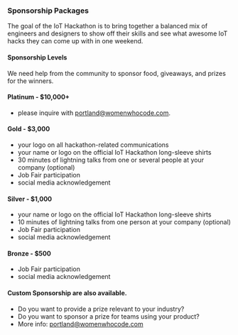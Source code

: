 ### Sponsorship Packages

The goal of the IoT Hackathon is to bring together a balanced mix of engineers and designers to show off their skills and see what awesome IoT hacks they can come up with in one weekend. 

#### Sponsorship Levels

We need help from the community to sponsor food, giveaways, and prizes for the winners.

#### Platinum - $10,000+ 

- please inquire with portland@womenwhocode.com.

#### Gold - $3,000

- your logo on all hackathon-related communications
- your name or logo on the official IoT Hackathon long-sleeve shirts
- 30 minutes of lightning talks from one or several people at your company (optional)
- Job Fair participation
- social media acknowledgement

#### Silver - $1,000

- your name or logo on the official IoT Hackathon long-sleeve shirts
- 10 minutes of lightning talks from one person at your company (optional)
- Job Fair participation
- social media acknowledgement

#### Bronze - $500

- Job Fair participation
- social media acknowledgement

#### Custom Sponsorship are also available.

- Do you want to provide a prize relevant to your industry? 
- Do you want to sponsor a prize for teams using your product?
- More info: portland@womenwhocode.com

